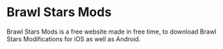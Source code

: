 # Brawl Stars Mods
Brawl Stars Mods is a free website made in free time, to download Brawl Stars Modifications for iOS as well as Android.
